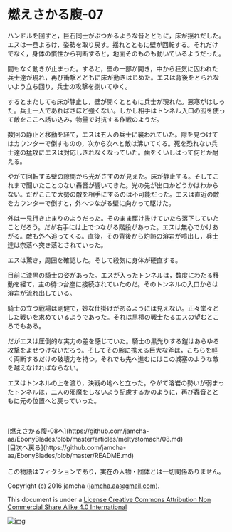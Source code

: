 # 燃えさかる腹-07

ハンドルを回すと，巨石同士がぶつかるような音とともに，床が揺れだした。  
エスは一旦よろけ，姿勢を取り戻す。揺れとともに壁が回転する。それだけ  
でなく，身体の慣性から判断すると，地面そのものも動いているようだった。  

間もなく動きが止まった。すると，壁の一部が開き，中から狂気に囚われた  
兵士達が現れ，再び衝撃とともに床が動きはじめた。エスは背後をとられな  
いよう立ち回り，兵士の攻撃を捌いてゆく。  

するとまたしても床が静止し，壁が開くとともに兵士が現れた。悪寒がはしっ  
た。兵士一人であればさほど強くない。しかし相手はトンネル入口の囮を使っ  
て敵をここへ誘い込み，物量で対抗する作戦のようだ。  

数回の静止と移動を経て，エスは五人の兵士に襲われていた。隙を見つけて  
はカウンターで倒すものの，次から次へと敵は沸いてくる。死を恐れない兵  
士達の猛攻にエスは対応しきれなくなっていた。歯をくいしばって何とか耐  
える。  

やがて回転する壁の隙間から光がさすのが見えた。床が静止する。そしてこ  
れまで聞いたことのない轟音が響いてきた。光の先が出口かどうかはわから  
ない。だがここで大勢の敵を相手にするのは不可能だった。エスは直近の敵  
をカウンターで倒すと，外へつながる壁に向かって駆けた。  

外は一見行き止まりのようだった。そのまま駆け抜けていたら落下していた  
ことだろう。だが右手には上でつながる階段があった。エスは無心でかけあ  
がる。敵も外へ追ってくる。直後，その背後から灼熱の溶岩が噴出し，兵士  
達は奈落へ突き落とされていった。  

エスは驚き，周囲を確認した。そして殺気に身体が硬直する。  

目前に漆黒の騎士の姿があった。エスが入ったトンネルは，数度にわたる移  
動を経て，主の待つ台座に接続されていたのだ。そのトンネルの入口からは  
溶岩が流れ出している。  

騎士の立つ戦場は剛健で，妙な仕掛けがあるようには見えない。正々堂々と  
した戦いを求めているようであった。それは黒檀の戦士たるエスの望むとこ  
ろでもある。  

だがエスは圧倒的な実力の差を感じていた。騎士の黒光りする鎧はあらゆる  
攻撃をよせつけないだろう。そしてその腕に携える巨大な斧は，こちらを軽  
く両断するだけの破壊力を持つ。それでも先へ進むにはこの城塞のような敵  
を越えなければならない。  

エスはトンネルの上を渡り，決戦の地へと立った。やがて溶岩の勢いが弱まっ  
たトンネルは，二人の邪魔をしないよう配慮するかのように，再び轟音とと  
もに元の位置へと戻っていった。  

<br>  
<br>  
[燃えさかる腹-08へ](https://github.com/jamcha-aa/EbonyBlades/blob/master/articles/meltystomach/08.md)  

<br>  
[目次へ戻る](https://github.com/jamcha-aa/EbonyBlades/blob/master/README.md)  
<br>  
<br>  
この物語はフィクションであり，実在の人物・団体とは一切関係ありません。  

Copyright (c) 2016 jamcha (jamcha.aa@gmail.com).  

This document is under a [License Creative Commons Attribution Non Commercial Share Alike 4.0 International](http://creativecommons.org/licenses/by-nc-sa/4.0/deed)  

[![img](http://i.creativecommons.org/l/by-nc-sa/3.0/80x15.png)](http://creativecommons.org/licenses/by-nc-sa/4.0/deed)